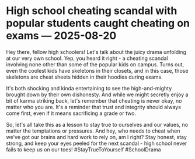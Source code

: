 # High school cheating scandal with popular students caught cheating on exams — 2025-08-20

Hey there, fellow high schoolers! Let's talk about the juicy drama unfolding at our very own school. Yep, you heard it right - a cheating scandal involving none other than some of the popular kids on campus. Turns out, even the coolest kids have skeletons in their closets, and in this case, those skeletons are cheat sheets hidden in their hoodies during exams.

It's both shocking and kinda entertaining to see the high-and-mighty brought down by their own dishonesty. And while we might secretly enjoy a bit of karma striking back, let's remember that cheating is never okay, no matter who you are. It's a reminder that trust and integrity should always come first, even if it means sacrificing a grade or two.

So, let's all take this as a lesson to stay true to ourselves and our values, no matter the temptations or pressures. And hey, who needs to cheat when we've got our brains and hard work to rely on, am I right? Stay honest, stay strong, and keep your eyes peeled for the next scandal - high school never fails to keep us on our toes! #StayTrueToYourself #SchoolDrama
